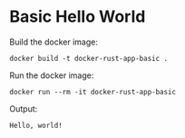 # Basic Hello World

Build the docker image:

```console
docker build -t docker-rust-app-basic .
```

Run the docker image:

```console
docker run --rm -it docker-rust-app-basic
```

Output:

```console
Hello, world!
```
